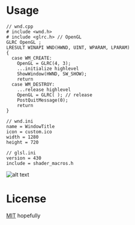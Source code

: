 
# Usage

``` 
// wnd.cpp
# include <wnd.h>
# include <glrc.h> // OpenGL
GLRC OpenGL ;
LRESULT WINAPI WND(HWND, UINT, WPARAM, LPARAM)
{
  case WM_CREATE:
    OpenGL = GLRC(4, 3);
    ...initialize highlevel
    ShowWindow(HWND, SW_SHOW);
    return
  case WM_DESTROY:
    ...release highlevel
    OpenGL = GLRC( ); // release
    PostQuitMessage(0);
    return
}
```

``` 
// wnd.ini
name = WindowTitle
icon = custom.ico
width = 1280
height = 720
``` 

``` 
// glsl.ini
version = 430
include = shader_macros.h
``` 
![alt text](https://repository-images.githubusercontent.com/197114287/6509fe00-a804-11e9-829c-e87bcc9644dc "Pyro Logo")

# License
[MIT](https://choosealicense.com/licenses/mit/) hopefully
